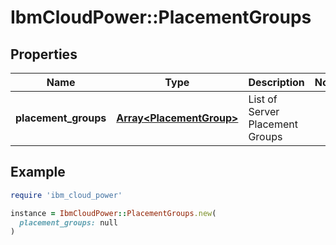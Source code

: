 # IbmCloudPower::PlacementGroups

## Properties

| Name | Type | Description | Notes |
| ---- | ---- | ----------- | ----- |
| **placement_groups** | [**Array&lt;PlacementGroup&gt;**](PlacementGroup.md) | List of Server Placement Groups |  |

## Example

```ruby
require 'ibm_cloud_power'

instance = IbmCloudPower::PlacementGroups.new(
  placement_groups: null
)
```

